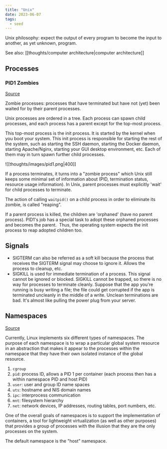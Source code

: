 ```yaml
---
title: "Unix"
date: 2023-06-07
tags:
  - seed
---
```


Unix philosophy: expect the output of every program to become the input to another, as yet unknown, program.

See also: [[thoughts/computer architecture|computer architecture]]

## Processes

### PID1 Zombies

[Source](https://blog.phusion.nl/2015/01/20/docker-and-the-pid-1-zombie-reaping-problem/)

Zombie processes: processes that have terminated but have not (yet) been waited for by their parent processes.

Unix processes are ordered in a tree. Each process can spawn child processes, and each process has a parent except for the top-most process.

This top-most process is the init process. It is started by the kernel when you boot your system. This init process is responsible for starting the rest of the system, such as starting the SSH daemon, starting the Docker daemon, starting Apache/Nginx, starting your GUI desktop environment, etc. Each of them may in turn spawn further child processes.

![[thoughts/images/pid1.png|400]]

If a process terminates, it turns into a "zombie process" which Unix still keeps some minimal set of information about (PID, termination status, resource usage information). In Unix, parent processes must explicitly 'wait' for child processes to terminate.

The action of calling `waitpid()` on a child process in order to eliminate its zombie, is called "reaping".

If a parent process is killed, the children are 'orphaned' (have no parent process). PID1's job has a special task to adopt these orphaned processes and becomes the parent.  Thus, the operating system expects the init process to reap adopted children too.

## Signals

- SIGTERM can also be referred as a soft kill because the process that receives the SIGTERM signal may choose to ignore it. Allows the process to cleanup, etc.
- SIGKILL is used for immediate termination of a process. This signal cannot be ignored or blocked. SIGKILL cannot be trapped, so there is no way for processes to terminate cleanly. Suppose that the app you're running is busy writing a file; the file could get corrupted if the app is terminated uncleanly in the middle of a write. Unclean terminations are bad. It's almost like pulling the power plug from your server.

## Namespaces
[Source](https://wizardzines.com/comics/namespaces/)

Currently, Linux implements six different types of namespaces. The purpose of each namespace is to wrap a particular global system resource in an abstraction that makes it appear to the processes within the namespace that they have their own isolated instance of the global resource.

1. `cgroup`
2. `pid`: process ID, allows a PID 1 per container (each process then has a within namespace PID and host PID)
3. `user`: user and group ID name spaces
4. `uts`: hostname and NIS domain names
5. `ipc`: interprocess communication
6. `mnt`: filesystem hierarchy
7. `net`: network devices, IP addresses, routing tables, port numbers, etc.

One of the overall goals of namespaces is to support the implementation of containers, a tool for lightweight virtualization (as well as other purposes) that provides a group of processes with the illusion that they are the only processes on the system.

The default namespace is the "host" namespace.

